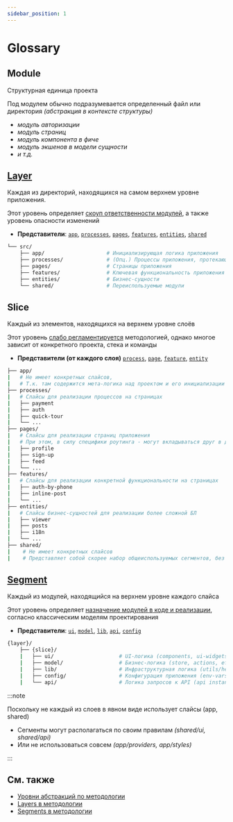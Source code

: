 ```yaml
---
sidebar_position: 1
---
```


# Glossary

## Module

Структурная единица проекта

Под модулем обычно подразумевается определенный файл или директория *(абстракция в контексте структуры)*

- *модуль авторизации*
- *модуль страниц*
- *модуль компонента в фиче*
- *модуль экшенов в модели сущности*
- *и т.д.*

## [Layer][refs-layers]

Каждая из директорий, находящихся на самом верхнем уровне приложения.

Этот уровень определяет [скоуп ответственности модулей][refs-split-layers], а также уровень опасности изменений

- **Представители**: [`app`][refs-layers-app], [`processes`][refs-layers-processes], [`pages`][refs-layers-pages], [`features`][refs-layers-features], [`entities`][refs-layers-entities], [`shared`][refs-layers-shared]

```sh
└── src/
    ├── app/                    # Инициализирующая логика приложения
    ├── processes/              # (Опц.) Процессы приложения, протекающие над страницами
    ├── pages/                  # Страницы приложения
    ├── features/               # Ключевая функциональность приложения
    ├── entities/               # Бизнес-сущности
    └── shared/                 # Переиспользуемые модули
```

## Slice

Каждый из элементов, находящихся на верхнем уровне слоёв

Этот уровень [слабо регламентируется][refs-split-slices] методологией, однако многое зависит от конкретного проекта, стека и команды

- **Представители (от каждого слоя)** [`process`][refs-layers-processes], [`page`][refs-layers-pages], [`feature`][refs-layers-features], [`entity`][refs-layers-entities]

```sh
├── app/
|   # Не имеет конкретных слайсов, 
|   # Т.к. там содержится мета-логика над проектом и его инициализации
├── processes/
|   # Слайсы для реализации процессов на страницах
|   ├── payment
|   ├── auth
|   ├── quick-tour
|   └── ...
├── pages/
|   # Слайсы для реализации страниц приложения
|   # При этом, в силу специфики роутинга - могут вкладываться друг в друга
|   ├── profile
|   ├── sign-up
|   ├── feed
|   └── ...
├── features/
|   # Слайсы для реализации конкретной функциональности на страницах
|   ├── auth-by-phone
|   ├── inline-post
|   └── ...
├── entities/
|   # Слайсы бизнес-сущностей для реализации более сложной БЛ
|   ├── viewer
|   ├── posts
|   ├── i18n
|   └── ...
├── shared/
|    # Не имеет конкретных слайсов
|    # Представляет собой скорее набор общеиспользуемых сегментов, без привязки к БЛ
```

## [Segment][refs-segments]

Каждый из модулей, находящийся на верхнем уровне каждого слайса

Этот уровень определяет [назначение модулей в коде и реализации][refs-split-segments], согласно классическим моделям проектирования

- **Представители**: [`ui`][refs-segments-ui], [`model`][refs-segments-model], [`lib`][refs-segments-lib], [`api`][refs-segments-api], [`config`][refs-segments-config]

```sh
{layer}/
    ├── {slice}/
    |   ├── ui/                     # UI-логика (components, ui-widgets, ...)
    |   ├── model/                  # Бизнес-логика (store, actions, effects, reducers, ...)
    |   ├── lib/                    # Инфраструктурная логика (utils/helpers)
    |   ├── config/                 # Конфигурация приложения (env-vars, ...)
    |   └── api/                    # Логика запросов к API (api instances, requests, ...)
```

:::note

Поскольку не каждый из слоев в явном виде использует слайсы (app, shared)

- Сегменты могут располагаться по своим правилам *(shared/ui, shared/api)*
- Или не использоваться совсем *(app/providers, app/styles)*

:::

## См. также

- [Уровни абстракций по методологии][refs-split]
- [Layers в методологии][refs-layers]
- [Segments в методологии][refs-segments]

[refs-split]: /docs/concepts/app-splitting
[refs-split-layers]: /docs/concepts/app-splitting#group-layers
[refs-split-slices]: /docs/concepts/app-splitting#group-slices
[refs-split-segments]: /docs/concepts/app-splitting#group-segments

[refs-layers]: /docs/reference/layers
[refs-layers-app]: /docs/reference/layers#app
[refs-layers-processes]: /docs/reference/layers#processes
[refs-layers-pages]: /docs/reference/layers#pages
[refs-layers-features]: /docs/reference/layers#features
[refs-layers-entities]: /docs/reference/layers#entities
[refs-layers-shared]: /docs/reference/layers#shared
[refs-segments]: /docs/reference/segments
[refs-segments-ui]: /docs/reference/segments#ui
[refs-segments-model]: /docs/reference/segments#model
[refs-segments-lib]: /docs/reference/segments#lib
[refs-segments-api]: /docs/reference/segments#api
[refs-segments-config]: /docs/reference/segments#config
